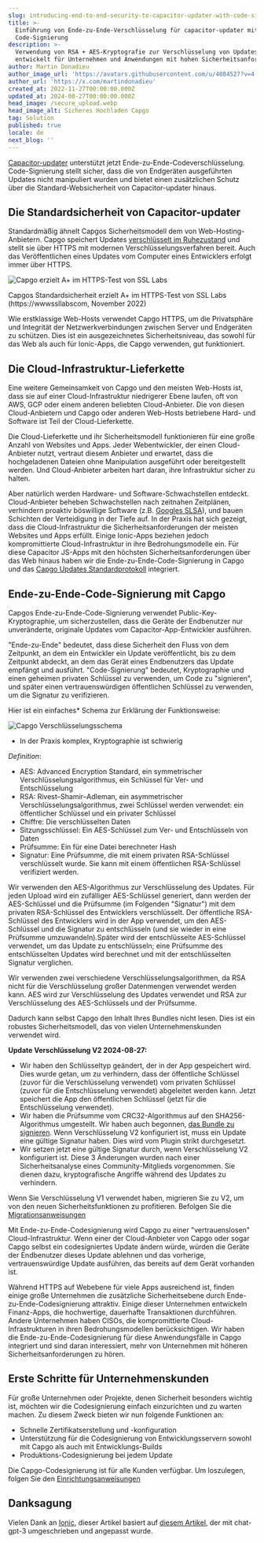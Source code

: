 ```yaml
---
slug: introducing-end-to-end-security-to-capacitor-updater-with-code-signing
title: >-
  Einführung von Ende-zu-Ende-Verschlüsselung für capacitor-updater mit
  Code-Signierung
description: >-
  Verwendung von RSA + AES-Kryptografie zur Verschlüsselung von Updates,
  entwickelt für Unternehmen und Anwendungen mit hohen Sicherheitsanforderungen
author: Martin Donadieu
author_image_url: 'https://avatars.githubusercontent.com/u/4084527?v=4'
author_url: 'https://x.com/martindonadieu'
created_at: 2022-11-27T00:00:00.000Z
updated_at: 2024-08-27T00:00:00.000Z
head_image: /secure_upload.webp
head_image_alt: Sicheres Hochladen Capgo
tag: Solution
published: true
locale: de
next_blog: ''
---
```


[Capacitor-updater](https://githubcom/Cap-go/capacitor-updater/) unterstützt jetzt Ende-zu-Ende-Codeverschlüsselung. Code-Signierung stellt sicher, dass die von Endgeräten ausgeführten Updates nicht manipuliert wurden und bietet einen zusätzlichen Schutz über die Standard-Websicherheit von Capacitor-updater hinaus.

## Die Standardsicherheit von Capacitor-updater

Standardmäßig ähnelt Capgos Sicherheitsmodell dem von Web-Hosting-Anbietern. Capgo speichert Updates [verschlüsselt im Ruhezustand](https://cloudgooglecom/docs/security/encryption/default-encryption/) und stellt sie über HTTPS mit modernen Verschlüsselungsverfahren bereit. Auch das Veröffentlichen eines Updates vom Computer eines Entwicklers erfolgt immer über HTTPS.

![Capgo erzielt A+ im HTTPS-Test von SSL Labs](/ssllabs_reportwebp)

Capgos Standardsicherheit erzielt A+ im HTTPS-Test von SSL Labs (https://wwwssllabscom, November 2022)

Wie erstklassige Web-Hosts verwendet Capgo HTTPS, um die Privatsphäre und Integrität der Netzwerkverbindungen zwischen Server und Endgeräten zu schützen. Dies ist ein ausgezeichnetes Sicherheitsniveau, das sowohl für das Web als auch für Ionic-Apps, die Capgo verwenden, gut funktioniert.

## Die Cloud-Infrastruktur-Lieferkette

Eine weitere Gemeinsamkeit von Capgo und den meisten Web-Hosts ist, dass sie auf einer Cloud-Infrastruktur niedrigerer Ebene laufen, oft von AWS, GCP oder einem anderen beliebten Cloud-Anbieter. Die von diesen Cloud-Anbietern und Capgo oder anderen Web-Hosts betriebene Hard- und Software ist Teil der Cloud-Lieferkette.

Die Cloud-Lieferkette und ihr Sicherheitsmodell funktionieren für eine große Anzahl von Websites und Apps. Jeder Webentwickler, der einen Cloud-Anbieter nutzt, vertraut diesem Anbieter und erwartet, dass die hochgeladenen Dateien ohne Manipulation ausgeführt oder bereitgestellt werden. Und Cloud-Anbieter arbeiten hart daran, ihre Infrastruktur sicher zu halten.

Aber natürlich werden Hardware- und Software-Schwachstellen entdeckt. Cloud-Anbieter beheben Schwachstellen nach zeitnahen Zeitplänen, verhindern proaktiv böswillige Software (z.B. [Googles SLSA](https://securitygoogleblogcom/2021/06/introducing-slsa-end-to-end-frameworkhtml/)), und bauen Schichten der Verteidigung in der Tiefe auf. In der Praxis hat sich gezeigt, dass die Cloud-Infrastruktur die Sicherheitsanforderungen der meisten Websites und Apps erfüllt. Einige Ionic-Apps beziehen jedoch kompromittierte Cloud-Infrastruktur in ihre Bedrohungsmodelle ein. Für diese Capacitor JS-Apps mit den höchsten Sicherheitsanforderungen über das Web hinaus haben wir die Ende-zu-Ende-Code-Signierung in Capgo und das [Capgo Updates Standardprotokoll](/docs/self-hosted/auto-update/update-endpoint/) integriert.

## Ende-zu-Ende-Code-Signierung mit Capgo

Capgos Ende-zu-Ende-Code-Signierung verwendet Public-Key-Kryptographie, um sicherzustellen, dass die Geräte der Endbenutzer nur unveränderte, originale Updates vom Capacitor-App-Entwickler ausführen.

"Ende-zu-Ende" bedeutet, dass diese Sicherheit den Fluss von dem Zeitpunkt, an dem ein Entwickler ein Update veröffentlicht, bis zu dem Zeitpunkt abdeckt, an dem das Gerät eines Endbenutzers das Update empfängt und ausführt. "Code-Signierung" bedeutet, Kryptographie und einen geheimen privaten Schlüssel zu verwenden, um Code zu "signieren", und später einen vertrauenswürdigen öffentlichen Schlüssel zu verwenden, um die Signatur zu verifizieren.

Hier ist ein einfaches* Schema zur Erklärung der Funktionsweise:

![Capgo Verschlüsselungsschema](/encryption_flowwebp)

* In der Praxis komplex, Kryptographie ist schwierig

*Definition*:
- AES: Advanced Encryption Standard, ein symmetrischer Verschlüsselungsalgorithmus, ein Schlüssel für Ver- und Entschlüsselung
- RSA: Rivest–Shamir–Adleman, ein asymmetrischer Verschlüsselungsalgorithmus, zwei Schlüssel werden verwendet: ein öffentlicher Schlüssel und ein privater Schlüssel
- Chiffre: Die verschlüsselten Daten
- Sitzungsschlüssel: Ein AES-Schlüssel zum Ver- und Entschlüsseln von Daten
- Prüfsumme: Ein für eine Datei berechneter Hash
- Signatur: Eine Prüfsumme, die mit einem privaten RSA-Schlüssel verschlüsselt wurde. Sie kann mit einem öffentlichen RSA-Schlüssel verifiziert werden.

Wir verwenden den AES-Algorithmus zur Verschlüsselung des Updates. Für jeden Upload wird ein zufälliger AES-Schlüssel generiert, dann werden der AES-Schlüssel und die Prüfsumme (im Folgenden "Signatur") mit dem privaten RSA-Schlüssel des Entwicklers verschlüsselt. Der öffentliche RSA-Schlüssel des Entwicklers wird in der App verwendet, um den AES-Schlüssel und die Signatur zu entschlüsseln (und sie wieder in eine Prüfsumme umzuwandeln).Später wird der entschlüsselte AES-Schlüssel verwendet, um das Update zu entschlüsseln; eine Prüfsumme des entschlüsselten Updates wird berechnet und mit der entschlüsselten Signatur verglichen.

Wir verwenden zwei verschiedene Verschlüsselungsalgorithmen, da RSA nicht für die Verschlüsselung großer Datenmengen verwendet werden kann. AES wird zur Verschlüsselung des Updates verwendet und RSA zur Verschlüsselung des AES-Schlüssels und der Prüfsumme.

Dadurch kann selbst Capgo den Inhalt Ihres Bundles nicht lesen. Dies ist ein robustes Sicherheitsmodell, das von vielen Unternehmenskunden verwendet wird.

**Update Verschlüsselung V2 2024-08-27:**
- Wir haben den Schlüsseltyp geändert, der in der App gespeichert wird. Dies wurde getan, um zu verhindern, dass der öffentliche Schlüssel (zuvor für die Verschlüsselung verwendet) vom privaten Schlüssel (zuvor für die Entschlüsselung verwendet) abgeleitet werden kann. Jetzt speichert die App den öffentlichen Schlüssel (jetzt für die Entschlüsselung verwendet).
- Wir haben die Prüfsumme vom CRC32-Algorithmus auf den SHA256-Algorithmus umgestellt. Wir haben auch begonnen, [das Bundle zu signieren](https://enwikipediaorg/wiki/RSA_(cryptosystem)#Signing_messages). Wenn Verschlüsselung V2 konfiguriert ist, muss ein Update eine gültige Signatur haben. Dies wird vom Plugin strikt durchgesetzt.
- Wir setzen jetzt eine gültige Signatur durch, wenn Verschlüsselung V2 konfiguriert ist.
Diese 3 Änderungen wurden nach einer Sicherheitsanalyse eines Community-Mitglieds vorgenommen. Sie dienen dazu, kryptografische Angriffe während des Updates zu verhindern.

Wenn Sie Verschlüsselung V1 verwendet haben, migrieren Sie zu V2, um von den neuen Sicherheitsfunktionen zu profitieren. Befolgen Sie die [Migrationsanweisungen](/docs/cli/migrations/encryption/)

Mit Ende-zu-Ende-Codesignierung wird Capgo zu einer "vertrauenslosen" Cloud-Infrastruktur. Wenn einer der Cloud-Anbieter von Capgo oder sogar Capgo selbst ein codesigniertes Update ändern würde, würden die Geräte der Endbenutzer dieses Update ablehnen und das vorherige, vertrauenswürdige Update ausführen, das bereits auf dem Gerät vorhanden ist.

Während HTTPS auf Webebene für viele Apps ausreichend ist, finden einige große Unternehmen die zusätzliche Sicherheitsebene durch Ende-zu-Ende-Codesignierung attraktiv. Einige dieser Unternehmen entwickeln Finanz-Apps, die hochwertige, dauerhafte Transaktionen durchführen. Andere Unternehmen haben CISOs, die kompromittierte Cloud-Infrastrukturen in ihren Bedrohungsmodellen berücksichtigen. Wir haben die Ende-zu-Ende-Codesignierung für diese Anwendungsfälle in Capgo integriert und sind daran interessiert, mehr von Unternehmen mit höheren Sicherheitsanforderungen zu hören.

## Erste Schritte für Unternehmenskunden

Für große Unternehmen oder Projekte, denen Sicherheit besonders wichtig ist, möchten wir die Codesignierung einfach einzurichten und zu warten machen. Zu diesem Zweck bieten wir nun folgende Funktionen an:

- Schnelle Zertifikatserstellung und -konfiguration
- Unterstützung für die Codesignierung von Entwicklungsservern sowohl mit Capgo als auch mit Entwicklungs-Builds
- Produktions-Codesignierung bei jedem Update

Die Capgo-Codesignierung ist für alle Kunden verfügbar. Um loszulegen, folgen Sie den [Einrichtungsanweisungen](/docs/cli/commands/#end-to-end-encryption-trustless)

## Danksagung

Vielen Dank an [Ionic](https://ioniccom/), dieser Artikel basiert auf [diesem Artikel](https://ionicio/blog/introducing-the-ionic-end-to-end-testing-reference-example/), der mit chat-gpt-3 umgeschrieben und angepasst wurde.